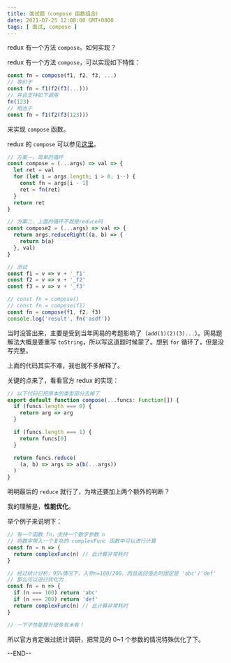 ```yaml
---
title: 面试题（compose 函数组合）
date: 2021-07-25 12:08:00 GMT+0800
tags: [ 面试, compose ]
---
```


redux 有一个方法 `compose`。如何实现？

<!-- truncate -->

redux 有一个方法 `compose`，可以实现如下特性：

```js
const fn = compose(f1, f2, f3, ...)
// 等价于
const fn = f1(f2(f3(...)))
// 并且支持如下调用
fn(123)
// 相当于
const fn = f1(f2(f3(123)))
```

来实现 `compose` 函数。

redux 的 `compose` 可以参见[这里](https://github.com/reduxjs/redux/blob/c21ac204e8ef1d6d428ee3b906b3646c73aa9441/src/compose.ts#L46)。

```js
// 方案一，简单的循环
const compose = (...args) => val => {
  let ret = val
  for (let i = args.length; i > 0; i--) {
    const fn = args[i - 1]
    ret = fn(ret)
  }
  return ret
}

// 方案二，上面的循环不就是reduce吗
const compose2 = (...args) => val => {
  return args.reduceRight((a, b) => {
    return b(a)
  }, val)
}

// 测试
const f1 = v => v + '_f1'
const f2 = v => v + '_f2'
const f3 = v => v + '_f3'

// const fn = compose()
// const fn = compose(f1)
const fn = compose(f1, f2, f3)
console.log('result', fn('asdf'))
```

当时没答出来，主要是受到当年网易的考题影响了（`add(1)(2)(3)...`）。网易题解法大概是要重写 `toString`，所以写这道题时候蒙了。想到 `for` 循环了，但是没写完整。

上面的代码其实不难，我也就不多解释了。

关键的点来了，看看官方 redux 的实现：

```js
// 以下代码已把原本的类型部分去掉了
export default function compose(...funcs: Function[]) {
  if (funcs.length === 0) {
    return arg => arg
  }

  if (funcs.length === 1) {
    return funcs[0]
  }

  return funcs.reduce(
    (a, b) => args => a(b(...args))
  )
}
```

明明最后的 `reduce` 就行了，为啥还要加上两个额外的判断？

我的理解是，**性能优化**。

举个例子来说明下：

```js
// 有一个函数 fn，支持一个数字参数 n
// 将数字带入一个复杂的 complexFunc 函数中可以进行计算
const fn = n => {
  return complexFunc(n) // 此计算非常耗时
}

// 经过统计分析，95%情况下，入参n=100/200。而且返回值此时固定是 'abc'/'def'
// 那么可以进行优化为
const fn = n => {
  if (n === 100) return 'abc'
  if (n === 200) return 'def'
  return complexFunc(n) // 此计算非常耗时
}

// 一下子性能提升很多有木有！
```

所以官方肯定做过统计调研，把常见的 0~1 个参数的情况特殊优化了下。

--END--

